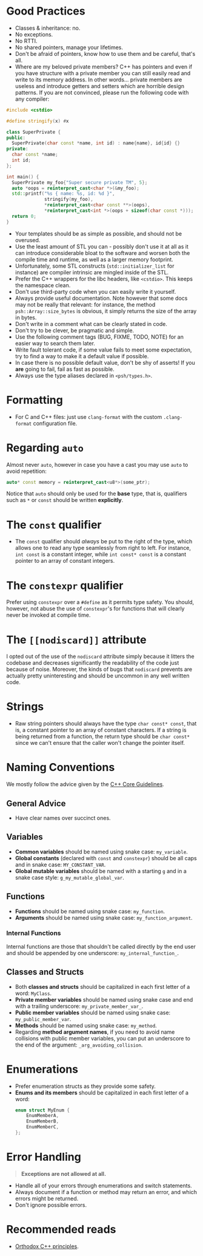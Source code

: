 # Good Practices

- Classes & inheritance: no.
- No exceptions.
- No RTTI.
- No shared pointers, manage your lifetimes.
- Don't be afraid of pointers, know how to use them and be careful, that's all.
- Where are my beloved private members? C++ has pointers and even if you have structure with a
  private member you can still easily read and write to its memory address. In other words... private
  members are useless and introduce getters and setters which are horrible design patterns. If you
  are not convinced, please run the following code with any compiler:
```cpp
#include <cstdio>

#define stringify(x) #x

class SuperPrivate {
public:
  SuperPrivate(char const *name, int id) : name{name}, id{id} {}
private:
  char const *name;
  int id;
};

int main() {
  SuperPrivate my_foo{"Super secure private TM", 5};
  auto *oops = reinterpret_cast<char *>(&my_foo);
  std::printf("%s { name: %s, id: %d }",
              stringify(my_foo),
              *reinterpret_cast<char const **>(oops),
              *reinterpret_cast<int *>(oops + sizeof(char const *)));
  return 0;
}
```
- Your templates should be as simple as possible, and should not be overused.
- Use the least amount of STL you can - possibly don't use it at all as it can introduce
  considerable bloat to the software and worsen both the compile time and runtime, as well as a
  larger memory footprint.
- Unfortunately, some STL constructs (`std::initializer_list` for instance) are compiler intrinsic
  are mingled inside of the STL. 
- Prefer the C++ wrappers for the libc headers, like `<cstdio>`. This keeps the namespace clean.
- Don't use third-party code when you can easily write it yourself.
- Always provide useful documentation. Note however that some docs may not be really that relevant:
  for instance, the method `psh::Array::size_bytes` is obvious, it simply returns the size of the
  array in bytes.
- Don't write in a comment what can be clearly stated in code.
- Don't try to be clever, be pragmatic and simple.
- Use the following comment tags (BUG, FIXME, TODO, NOTE) for an easier way to search them later.
- Write fault tolerant code, if some value fails to meet some expectation, try to find a way to make
  it a default value if possible.
- In case there is no possible default value, don't be shy of asserts! If you **are** going to fail,
  fail as fast as possible.
- Always use the type aliases declared in `<psh/types.h>`.

# Formatting

- For C and C++ files: just use `clang-format` with the custom `.clang-format` configuration file.

# Regarding `auto`

Almost never `auto`, however in case you have a cast you may use `auto` to avoid repetition:
```cpp
auto* const memory = reinterpret_cast<u8*>(some_ptr);
```
Notice that `auto` should only be used for the **base** type, that is, qualifiers such as `*` or
`const` should be written **explicitly**.

# The `const` qualifier

- The `const` qualifier should *always* be put to the right of the type, which allows one to read
  any type seamlessly from right to left. For instance, `int const` is a constant integer, while
  `int const* const` is a constant pointer to an array of constant integers.

# The `constexpr` qualifier

Prefer using `constexpr` over a `#define` as it permits type safety. You should, however, not abuse
the use of `constexpr`'s for functions that will clearly never be invoked at compile time.

# The `[[nodiscard]]` attribute

I opted out of the use of the `nodiscard` attribute simply because it litters the codebase and
decreases significantly the readability of the code just because of noise. Moreover, the kinds of
bugs that `nodiscard` prevents are actually pretty uninteresting and should be uncommon in any well
written code.

# Strings

- Raw string pointers should always have the type `char const* const`, that is, a constant pointer
  to an array of constant characters. If a string is being returned from a function, the return type
  should be `char const*` since we can't ensure that the caller won't change the pointer itself.

# Naming Conventions

We mostly follow the advice given by the [C++ Core Guidelines](https://isocpp.github.io/CppCoreGuidelines/CppCoreGuidelines#S-naming).

## General Advice

- Have clear names over succinct ones.

## Variables

- **Common variables** should be named using snake case: `my_variable`.
- **Global constants** (declared with `const` and `constexpr`) should be all
  caps and in snake case: `MY_CONSTANT_VAR`.
- **Global mutable variables** should be named with a starting `g` and in a snake case style:
  `g_my_mutable_global_var`.

## Functions

- **Functions** should be named using snake case: `my_function`.
- **Arguments** should be named using snake case: `my_function_argument`.

### Internal Functions

Internal functions are those that shouldn't be called directly by the end user and should be
appended by one underscore: `my_internal_function_`.

## Classes and Structs

- Both **classes and structs** should be capitalized in each first letter of a word: `MyClass`.
- **Private member variables** should be named using snake case and end with a trailing underscore:
  `my_private_member_var_`.
- **Public member variables** should be named using snake case: `my_public_member_var`.
- **Methods** should be named using snake case: `my_method`.
- Regarding **method argument names**, if you need to avoid name collisions with public member
  variables, you can put an underscore to the end of the argument: `_arg_avoiding_collision`.

# Enumerations

- Prefer enumeration structs as they provide some safety.
- **Enums and its members** should be capitalized in each first letter of a word:
  ```cpp
  enum struct MyEnum {
      EnumMemberA,
      EnumMemberB,
      EnumMemberC,
  };
  ```

# Error Handling

> **Exceptions are not allowed at all.**

- Handle all of your errors through enumerations and switch statements.
- Always document if a function or method may return an error, and which errors might be returned.
- Don't ignore possible errors.

# Recommended reads

- [Orthodox C++ principles](https://gist.github.com/bkaradzic/2e39896bc7d8c34e042b).
